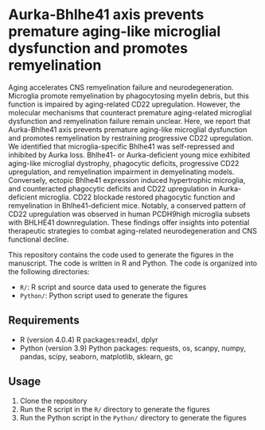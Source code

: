 # Aurka-Bhlhe41 axis prevents premature aging-like microglial dysfunction and promotes remyelination
Aging accelerates CNS remyelination failure and neurodegeneration. Microglia promote remyelination by phagocytosing myelin debris, but this function is impaired by aging-related CD22 upregulation. However, the molecular mechanisms that counteract premature aging-related microglial dysfunction and remyelination failure remain unclear. Here, we report that Aurka-Bhlhe41 axis prevents premature aging-like microglial dysfunction and promotes remyelination by restraining progressive CD22 upregulation. We identified that microglia-specific Bhlhe41 was self-repressed and inhibited by Aurka loss. Bhlhe41- or Aurka-deficient young mice exhibited aging-like microglial dystrophy, phagocytic deficits, progressive CD22 upregulation, and remyelination impairment in demyelinating models. Conversely, ectopic Bhlhe41 expression induced hypertrophic microglia, and counteracted phagocytic deficits and CD22 upregulation in Aurka-deficient microglia. CD22 blockade restored phagocytic function and remyelination in Bhlhe41-deficient mice. Notably, a conserved pattern of CD22 upregulation was observed in human PCDH9high microglia subsets with BHLHE41 downregulation. These findings offer insights into potential therapeutic strategies to combat aging-related neurodegeneration and CNS functional decline.

This repository contains the code used to generate the figures in the manuscript. The code is written in R and Python. The code is organized into the following directories:

- `R/`: R script and source data used to generate the figures
- `Python/`: Python script used to generate the figures

## Requirements
- R (version 4.0.4)
  R packages:readxl, dplyr
- Python (version 3.9)
  Python packages: requests, os, scanpy, numpy, pandas, scipy, seaborn, matplotlib, sklearn, gc

## Usage
1. Clone the repository
2. Run the R script in the `R/` directory to generate the figures
3. Run the Python script in the `Python/` directory to generate the figures

```


